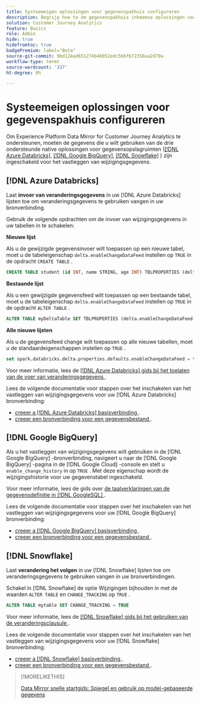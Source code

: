 ```yaml
---
title: Systeemeigen oplossingen voor gegevenspakhuis configureren
description: Begrijp hoe te om gegevenspakhuis inheemse oplossingen voor Experience Platform Data Mirror voor Customer Journey Analytics te vormen
solution: Customer Journey Analytics
feature: Basics
role: Admin
hide: true
hidefromtoc: true
badgePremium: label="Beta"
source-git-commit: 9bd124ad651274b48052edc56bfb72358aa2d79a
workflow-type: tm+mt
source-wordcount: '337'
ht-degree: 0%

---
```


# Systeemeigen oplossingen voor gegevenspakhuis configureren

Om Experience Platform Data Mirror for Customer Journey Analytics te ondersteunen, moeten de gegevens die u wilt gebruiken van de drie ondersteunde native oplossingen voor gegevensopslagruimten ([[!DNL Azure Databricks]](#azure-databricks), [[!DNL Google BigQuery]](#google-bigquery), [[!DNL Snowflake]](#snowflake) ) zijn ingeschakeld voor het vastleggen van wijzigingsgegevens.


## [!DNL Azure Databricks]

Laat **invoer van veranderingsgegevens** in uw [!DNL Azure Databricks] lijsten toe om veranderingsgegevens te gebruiken vangen in uw bronverbinding.

Gebruik de volgende opdrachten om de invoer van wijzigingsgegevens in uw tabellen in te schakelen:

**Nieuwe lijst**

Als u de gewijzigde gegevensinvoer wilt toepassen op een nieuwe tabel, moet u de tabeleigenschap `delta.enableChangeDataFeed` instellen op `TRUE` in de opdracht `CREATE TABLE` .

```sql
CREATE TABLE student (id INT, name STRING, age INT) TBLPROPERTIES (delta.enableChangeDataFeed = true)
```

**Bestaande lijst**

Als u een gewijzigde gegevensfeed wilt toepassen op een bestaande tabel, moet u de tabeleigenschap `delta.enableChangeDataFeed` instellen op `TRUE` in de opdracht `ALTER TABLE` .

```sql
ALTER TABLE myDeltaTable SET TBLPROPERTIES (delta.enableChangeDataFeed = true)
```

**Alle nieuwe lijsten**

Als u de gegevensfeed change wilt toepassen op alle nieuwe tabellen, moet u de standaardeigenschappen instellen op `TRUE` .

```sql
set spark.databricks.delta.properties.defaults.enableChangeDataFeed = true;
```

Voor meer informatie, lees de [[!DNL Azure Databricks]  gids bij het toelaten van de voer van veranderingsgegevens ](https://docs.databricks.com/aws/en/delta/delta-change-data-feed#enable-change-data-feed).

Lees de volgende documentatie voor stappen over het inschakelen van het vastleggen van wijzigingsgegevens voor uw [!DNL Azure Databricks] bronverbinding:

* [ creeer a [!DNL Azure Databricks]  basisverbinding ](https://experienceleague.adobe.com/en/docs/experience-platform/sources/api-tutorials/create/databases/databricks).
* [ creeer een bronverbinding voor een gegevensbestand ](https://experienceleague.adobe.com/en/docs/experience-platform/sources/api-tutorials/collect/database-nosql#create-a-source-connection).

## [!DNL Google BigQuery]

Als u het vastleggen van wijzigingsgegevens wilt gebruiken in de [!DNL Google BigQuery] -bronverbinding, navigeert u naar de [!DNL Google BigQuery] -pagina in de [!DNL Google Cloud] -console en stelt u `enable_change_history` in op `TRUE` . Met deze eigenschap wordt de wijzigingshistorie voor uw gegevenstabel ingeschakeld.

Voor meer informatie, lees de gids over [ de taalverklaringen van de gegevensdefinitie in  [!DNL GoogleSQL] ](https://cloud.google.com/bigquery/docs/reference/standard-sql/data-definition-language#table_option_list).

Lees de volgende documentatie voor stappen over het inschakelen van het vastleggen van wijzigingsgegevens voor uw [!DNL Google BigQuery] bronverbinding:

* [ creeer a [!DNL Google BigQuery]  basisverbinding ](https://experienceleague.adobe.com/en/docs/experience-platform/sources/api-tutorials/create/databases/bigquery).
* [ creeer een bronverbinding voor een gegevensbestand ](https://experienceleague.adobe.com/en/docs/experience-platform/sources/api-tutorials/collect/database-nosql#create-a-source-connection).

## [!DNL Snowflake]

Laat **verandering het volgen** in uw [!DNL Snowflake] lijsten toe om veranderingsgegevens te gebruiken vangen in uw bronverbindingen.

Schakel in [!DNL Snowflake] de optie Wijzigingen bijhouden in met de waarden `ALTER TABLE` en `CHANGE_TRACKING` op `TRUE` .

```sql
ALTER TABLE mytable SET CHANGE_TRACKING = TRUE
```

Voor meer informatie, lees de [[!DNL Snowflake]  gids bij het gebruiken van de veranderingsclausule ](https://docs.snowflake.com/en/sql-reference/constructs/changes#usage-notes).

Lees de volgende documentatie voor stappen over het inschakelen van het vastleggen van wijzigingsgegevens voor uw [!DNL Snowflake] bronverbinding:

* [ creeer a [!DNL Snowflake]  basisverbinding ](https://experienceleague.adobe.com/en/docs/experience-platform/sources/api-tutorials/create/databases/snowflake).
* [ creeer een bronverbinding voor een gegevensbestand ](https://experienceleague.adobe.com/en/docs/experience-platform/sources/api-tutorials/collect/database-nosql#create-a-source-connection).


>[!MORELIKETHIS]
>
>[ Data Mirror snelle startgids: Spiegel en gebruik op model-gebaseerde gegevens ](data-mirror.md)
>
